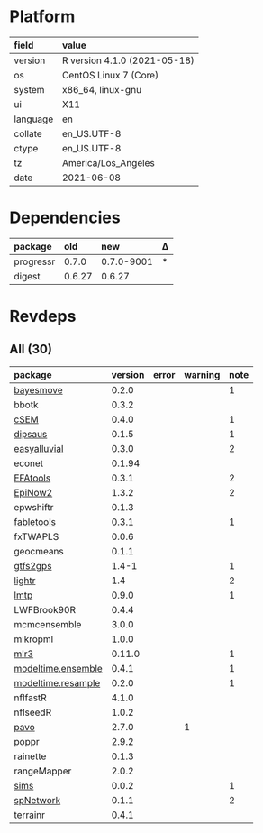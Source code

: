 # Platform

|field    |value                        |
|:--------|:----------------------------|
|version  |R version 4.1.0 (2021-05-18) |
|os       |CentOS Linux 7 (Core)        |
|system   |x86_64, linux-gnu            |
|ui       |X11                          |
|language |en                           |
|collate  |en_US.UTF-8                  |
|ctype    |en_US.UTF-8                  |
|tz       |America/Los_Angeles          |
|date     |2021-06-08                   |

# Dependencies

|package   |old    |new        |Δ  |
|:---------|:------|:----------|:--|
|progressr |0.7.0  |0.7.0-9001 |*  |
|digest    |0.6.27 |0.6.27     |   |

# Revdeps

## All (30)

|package                                             |version |error |warning |note |
|:---------------------------------------------------|:-------|:-----|:-------|:----|
|[bayesmove](problems.md#bayesmove)                  |0.2.0   |      |        |1    |
|bbotk                                               |0.3.2   |      |        |     |
|[cSEM](problems.md#csem)                            |0.4.0   |      |        |1    |
|[dipsaus](problems.md#dipsaus)                      |0.1.5   |      |        |1    |
|[easyalluvial](problems.md#easyalluvial)            |0.3.0   |      |        |2    |
|econet                                              |0.1.94  |      |        |     |
|[EFAtools](problems.md#efatools)                    |0.3.1   |      |        |2    |
|[EpiNow2](problems.md#epinow2)                      |1.3.2   |      |        |2    |
|epwshiftr                                           |0.1.3   |      |        |     |
|[fabletools](problems.md#fabletools)                |0.3.1   |      |        |1    |
|fxTWAPLS                                            |0.0.6   |      |        |     |
|geocmeans                                           |0.1.1   |      |        |     |
|[gtfs2gps](problems.md#gtfs2gps)                    |1.4-1   |      |        |1    |
|[lightr](problems.md#lightr)                        |1.4     |      |        |2    |
|[lmtp](problems.md#lmtp)                            |0.9.0   |      |        |1    |
|LWFBrook90R                                         |0.4.4   |      |        |     |
|mcmcensemble                                        |3.0.0   |      |        |     |
|mikropml                                            |1.0.0   |      |        |     |
|[mlr3](problems.md#mlr3)                            |0.11.0  |      |        |1    |
|[modeltime.ensemble](problems.md#modeltimeensemble) |0.4.1   |      |        |1    |
|[modeltime.resample](problems.md#modeltimeresample) |0.2.0   |      |        |1    |
|nflfastR                                            |4.1.0   |      |        |     |
|nflseedR                                            |1.0.2   |      |        |     |
|[pavo](problems.md#pavo)                            |2.7.0   |      |1       |     |
|poppr                                               |2.9.2   |      |        |     |
|rainette                                            |0.1.3   |      |        |     |
|rangeMapper                                         |2.0.2   |      |        |     |
|[sims](problems.md#sims)                            |0.0.2   |      |        |1    |
|[spNetwork](problems.md#spnetwork)                  |0.1.1   |      |        |2    |
|terrainr                                            |0.4.1   |      |        |     |

